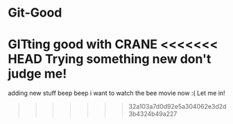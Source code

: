 
# Git-Good
GITting good with CRANE
<<<<<<< HEAD
Trying something new don't judge me!
=======

adding new stuff beep beep
i want to watch the bee movie now :(
Let me in!
>>>>>>> 32a103a7d0d92e5a304062e3d2d3b4324b49a227
